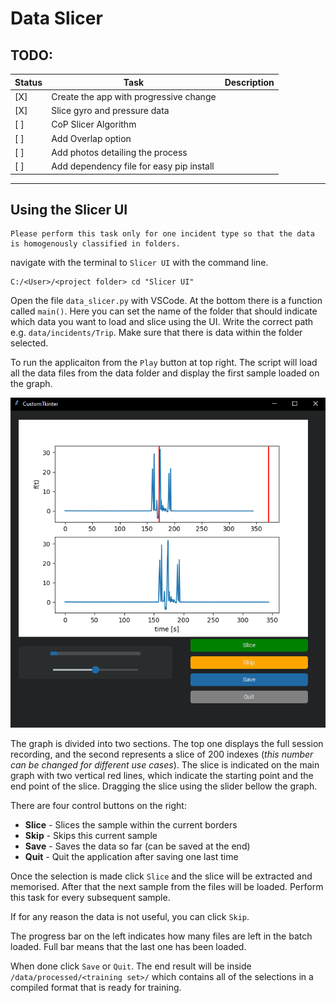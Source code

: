 # Data Slicer

## TODO:

| Status | Task                                     | Description |
| ------ | ---------------------------------------- | ----------- |
| [X]    | Create the app with progressive change   |             |
| [X]    | Slice gyro and pressure data             |             |
| [ ]    | CoP Slicer Algorithm                     |             |
| [ ]    | Add Overlap option                       |             |
| [ ]    | Add photos detailing the process         |             |
| [ ]    | Add dependency file for easy pip install |             |


---

## Using the Slicer UI
    Please perform this task only for one incident type so that the data is homogenously classified in folders.

navigate with the terminal to `Slicer UI` with the command line.
```
C:/<User>/<project folder> cd "Slicer UI"
```

Open the file `data_slicer.py` with VSCode. At the bottom there is a function called `main()`. Here you can set the name of the folder that should indicate which data you want to load and slice using the UI. Write the correct path e.g. `data/incidents/Trip`. Make sure that there is data within the folder selected.

To run the applicaiton from the `Play` button at top right. The script will load all the data files from the data folder and display the first sample loaded on the graph.

![Alt text](resources/Screenshot%202022-12-20%20113213.png)

The graph is divided into two sections. The top one displays the full session recording, and the second represents a slice of 200 indexes (_this number can be changed for different use cases_). The slice is indicated on the main graph with two vertical red lines, which indicate the starting point and the end point of the slice. Dragging the slice using the slider bellow the graph. 

There are four control buttons on the right:
- **Slice** - Slices the sample within the current borders
- **Skip** - Skips this current sample 
- **Save** - Saves the data so far (can be saved at the end)
- **Quit** - Quit the application after saving one last time

Once the selection is made click `Slice` and the slice will be extracted and memorised. After that the next sample from the files will be loaded. Perform this task for every subsequent sample. 

If for any reason the data is not useful, you can click `Skip`.

The progress bar on the left indicates how many files are left in the batch loaded. Full bar means that the last one has been loaded.

When done click `Save` or `Quit`. The end result will be inside `/data/processed/<training set>/` which contains all of the selections in a compiled format that is ready for training. 

